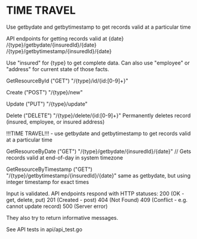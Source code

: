 # TIME TRAVEL

Use getbydate and getbytimestamp to get records valid at a particular time

API endpoints for getting records valid at {date}
/{type}/getbydate/{insuredId}/{date}
/{type}/getbytimestamp/{insuredId}/{date}

Use "insured" for {type} to get complete data.
Can also use "employee" or "address" for current state of those facts.


GetResourceById ("GET")
"/{type}/id/{id:[0-9]+}"

Create ("POST")
"/{type}/new"

Update ("PUT")
"/{type}/update"

Delete ("DELETE")
"/{type}/delete/{id:[0-9]+}"
Permanently deletes record (insured, employee, or insured address)

!!!TIME TRAVEL!!! - use getbydate and getbytimestamp to get records valid at a particular time

GetResourceByDate ("GET")
"/{type}/getbydate/{insuredId}/{date}"
// Gets records valid at end-of-day in system timezone

GetResourceByTimestamp ("GET")
"/{type}/getbytimestamp/{insuredId}/{date}"
same as getbydate, but using integer timestamp for exact times
	

Input is validated.
API endpoints respond with HTTP statuses:
200 (OK - get, delete, put)
201 (Created - post)
404 (Not Found)
409 (Conflict - e.g. cannot update record)
500 (Server error)

They also try to return informative messages.



See API tests in api/api_test.go

